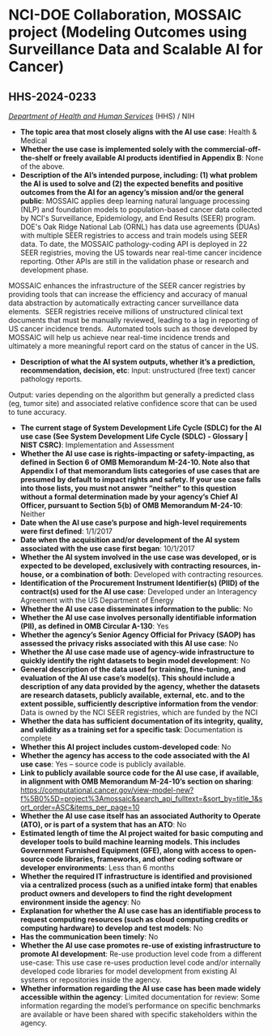 # NCI-DOE Collaboration, MOSSAIC project (Modeling Outcomes using Surveillance Data and Scalable AI for Cancer)
## HHS-2024-0233
_[Department of Health and Human Services](<../3_agency/Department of Health and Human Services.md>)_ (HHS) / NIH


+ **The topic area that most closely aligns with the AI use case**: Health & Medical
+ **Whether the use case is implemented solely with the commercial-off-the-shelf or freely available AI products identified in Appendix B**: None of the above.
+ **Description of the AI’s intended purpose, including: (1) what problem the AI is used to solve and (2) the expected benefits and positive outcomes from the AI for an agency’s mission and/or the general public**: MOSSAIC applies deep learning natural language processing (NLP) and foundation models to population-based cancer data collected by NCI's Surveillance, Epidemiology, and End Results (SEER) program. DOE's Oak Ridge National Lab (ORNL) has data use agreements (DUAs) with multiple SEER registries to access and train models using SEER data. To date, the MOSSAIC pathology-coding API is deployed in 22 SEER registries, moving the US towards near real-time cancer incidence reporting. Other APIs are still in the validation phase or research and development phase.

MOSSAIC enhances the infrastructure of the SEER cancer registries by providing tools that can increase the efficiency and accuracy of manual data abstraction by automatically extracting cancer surveillance data elements.  SEER registries receive millions of unstructured clinical text documents that must be manually reviewed, leading to a lag in reporting of US cancer incidence trends.  Automated tools such as those developed by MOSSAIC will help us achieve near real-time incidence trends and ultimately a more meaningful report card on the status of cancer in the US.
+ **Description of what the AI system outputs, whether it’s a prediction, recommendation, decision, etc**: Input: unstructured (free text) cancer pathology reports.

Output: varies depending on the algorithm but generally a predicted class (eg, tumor site) and associated relative confidence score that can be used to tune accuracy.
+ **The current stage of System Development Life Cycle (SDLC) for the AI use case (See System Development Life Cycle (SDLC) - Glossary | NIST CSRC)**: Implementation and Assessment
+ **Whether the AI use case is rights-impacting or safety-impacting, as defined in Section 6 of OMB Memorandum M-24-10. Note also that Appendix I of that memorandum lists categories of use cases that are presumed by default to impact rights and safety. If your use case falls into those lists, you must not answer “neither” to this question without a formal determination made by your agency’s Chief AI Officer, pursuant to Section 5(b) of OMB Memorandum M-24-10**: Neither
+ **Date when the AI use case’s purpose and high-level requirements were first defined**: 1/1/2017
+ **Date when the acquisition and/or development of the AI system associated with the use case first began**: 10/1/2017
+ **Whether the AI system involved in the use case was developed, or is expected to be developed, exclusively with contracting resources, in-house, or a combination of both**: Developed with contracting resources.
+ **Identification of the Procurement Instrument Identifier(s) (PIID) of the contract(s) used for the AI use case**: Developed under an Interagency Agreement with the US Department of Energy
+ **Whether the AI use case disseminates information to the public**: No
+ **Whether the AI use case involves personally identifiable information (PII), as defined in OMB Circular A-130**: Yes
+ **Whether the agency’s Senior Agency Official for Privacy (SAOP) has assessed the privacy risks associated with this AI use case**: No
+ **Whether the AI use case made use of agency-wide infrastructure to quickly identify the right datasets to begin model development**: No
+ **General description of the data used for training, fine-tuning, and evaluation of the AI use case’s model(s). This should include a description of any data provided by the agency, whether the datasets are research datasets, publicly available, external, etc. and to the extent possible, sufficiently descriptive information from the vendor**: Data is owned by the NCI SEER registries, which are funded by the NCI
+ **Whether the data has sufficient documentation of its integrity, quality, and validity as a training set for a specific task**: Documentation is complete
+ **Whether this AI project includes custom-developed code**: No
+ **Whether the agency has access to the code associated with the AI use case**: Yes – source code is publicly available.
+ **Link to publicly available source code for the AI use case, if available, in alignment with OMB Memorandum M-24-10’s section on sharing**: https://computational.cancer.gov/view-model-new?f%5B0%5D=project%3Amossaic&search_api_fulltext=&sort_by=title_1&sort_order=ASC&items_per_page=10
+ **Whether the AI use case itself has an associated Authority to Operate (ATO), or is part of a system that has an ATO**: No
+ **Estimated length of time the AI project waited for basic computing and developer tools to build machine learning models. This includes Government Furnished Equipment (GFE), along with access to open-source code libraries, frameworks, and other coding software or developer environments**: Less than 6 months
+ **Whether the required IT infrastructure is identified and provisioned via a centralized process (such as a unified intake form) that enables product owners and developers to find the right development environment inside the agency**: No
+ **Explanation for whether the AI use case has an identifiable process to request computing resources (such as cloud computing credits or computing hardware) to develop and test models**: No
+ **Has the communication been timely**: No
+ **Whether the AI use case promotes re-use of existing infrastructure to promote AI development**: Re-use production level code from a different use-case: This use case re-uses production level code and/or internally developed code libraries for model development from existing AI systems or repositories inside the agency.
+ **Whether information regarding the AI use case has been made widely accessible within the agency**: Limited documentation for review: Some information regarding the model’s performance on specific benchmarks are available or have been shared with specific stakeholders within the agency.